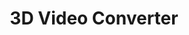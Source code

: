 ---
title: 3D Video Converter
summary: "Simple FFMPEG-based script to create 3D videos and convert between common 3D formats"
---